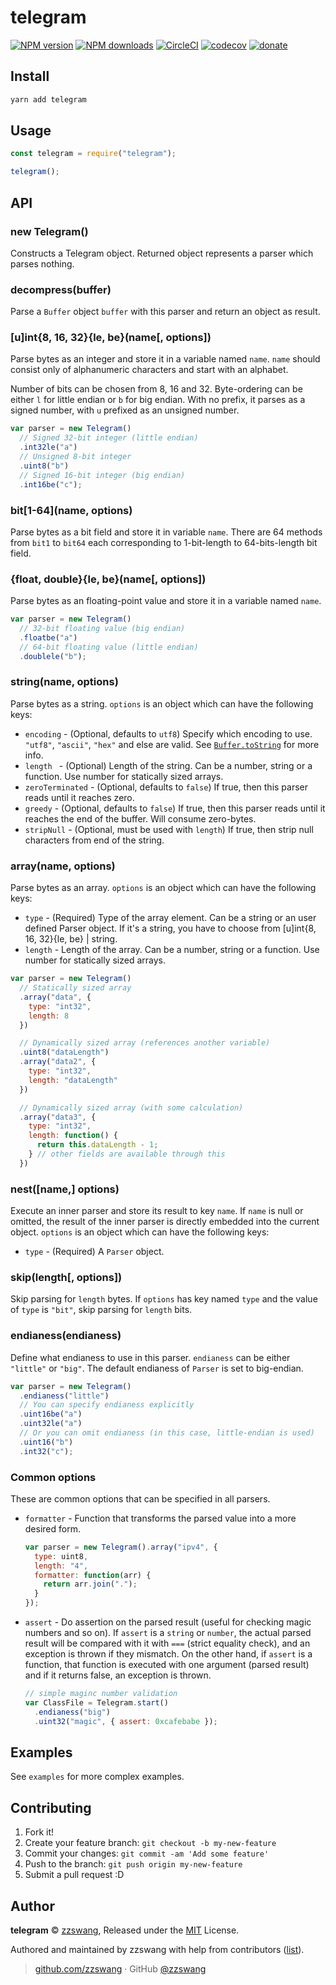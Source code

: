 # telegram

[![NPM version](https://img.shields.io/npm/v/telegram.svg?style=flat)](https://npmjs.com/package/telegram)
[![NPM downloads](https://img.shields.io/npm/dm/telegram.svg?style=flat)](https://npmjs.com/package/telegram)
[![CircleCI](https://circleci.com/gh/zzswang/telegram/tree/master.svg?style=shield)](https://circleci.com/gh/zzswang/telegram/tree/master)
[![codecov](https://codecov.io/gh/zzswang/telegram/branch/master/graph/badge.svg)](https://codecov.io/gh/zzswang/telegram)
[![donate](https://img.shields.io/badge/$-donate-ff69b4.svg?maxAge=2592000&style=flat)](https://github.com/zzswang/donate)

## Install

```bash
yarn add telegram
```

## Usage

```js
const telegram = require("telegram");

telegram();
```

## API

### new Telegram()
Constructs a Telegram object. Returned object represents a parser which parses
nothing.

### decompress(buffer)
Parse a `Buffer` object `buffer` with this parser and return an object as result.

### [u]int{8, 16, 32}{le, be}(name[, options])
Parse bytes as an integer and store it in a variable named `name`. `name` should consist only of alphanumeric characters and start with an alphabet.

Number of bits can be chosen from 8, 16 and 32. Byte-ordering can be either `l` for little endian or `b` for big endian. With no prefix, it parses as a signed number, with `u` prefixed as an unsigned number.

```javascript
var parser = new Telegram()
  // Signed 32-bit integer (little endian)
  .int32le("a")
  // Unsigned 8-bit integer
  .uint8("b")
  // Signed 16-bit integer (big endian)
  .int16be("c");
```

### bit\[1-64\](name, options)
Parse bytes as a bit field and store it in variable `name`. There are 64 methods from `bit1` to `bit64` each corresponding to 1-bit-length to 64-bits-length bit field.

### {float, double}{le, be}(name[, options])
Parse bytes as an floating-point value and store it in a variable named `name`.

```javascript
var parser = new Telegram()
  // 32-bit floating value (big endian)
  .floatbe("a")
  // 64-bit floating value (little endian)
  .doublele("b");
```

### string(name, options)
Parse bytes as a string. `options` is an object which can have
the following keys:

- `encoding` - (Optional, defaults to `utf8`) Specify which encoding to use.
  `"utf8"`, `"ascii"`, `"hex"` and else are valid. See
  [`Buffer.toString`](http://nodejs.org/api/buffer.html#buffer_buf_tostring_encoding_start_end)
  for more info.
- `length ` - (Optional) Length of the string. Can be a number, string or a function. Use number for statically sized arrays.
- `zeroTerminated` - (Optional, defaults to `false`) If true, then this parser reads until it reaches zero.
- `greedy` - (Optional, defaults to `false`) If true, then this parser reads until it reaches the end of the buffer. Will consume zero-bytes.
- `stripNull` - (Optional, must be used with `length`) If true, then strip null characters from end of the string.

### array(name, options)
Parse bytes as an array. `options` is an object which can have the following keys:

- `type` - (Required) Type of the array element. Can be a string or an user defined Parser object. If it's a string, you have to choose from [u]int{8, 16, 32}{le, be} | string.
- `length` -
  Length of the array. Can be a number, string or a function. Use number for statically sized arrays.

```javascript
var parser = new Telegram()
  // Statically sized array
  .array("data", {
    type: "int32",
    length: 8
  })

  // Dynamically sized array (references another variable)
  .uint8("dataLength")
  .array("data2", {
    type: "int32",
    length: "dataLength"
  })

  // Dynamically sized array (with some calculation)
  .array("data3", {
    type: "int32",
    length: function() {
      return this.dataLength - 1;
    } // other fields are available through this
  })

```

### nest([name,] options)
Execute an inner parser and store its result to key `name`. If `name` is null
or omitted, the result of the inner parser is directly embedded into the
current object. `options` is an object which can have the following keys:

- `type` - (Required) A `Parser` object.

### skip(length[, options])
Skip parsing for `length` bytes. If `options` has key named `type` and the value of `type` is `"bit"`, skip parsing for `length` bits.

### endianess(endianess)
Define what endianess to use in this parser. `endianess` can be either
`"little"` or `"big"`. The default endianess of `Parser` is set to big-endian.

```javascript
var parser = new Telegram()
  .endianess("little")
  // You can specify endianess explicitly
  .uint16be("a")
  .uint32le("a")
  // Or you can omit endianess (in this case, little-endian is used)
  .uint16("b")
  .int32("c");
```

### Common options
These are common options that can be specified in all parsers.

- `formatter` - Function that transforms the parsed value into a more desired
  form.
    ```javascript
    var parser = new Telegram().array("ipv4", {
      type: uint8,
      length: "4",
      formatter: function(arr) {
        return arr.join(".");
      }
    });
    ```

- `assert` - Do assertion on the parsed result (useful for checking magic
  numbers and so on). If `assert` is a `string` or `number`, the actual parsed
  result will be compared with it with `===` (strict equality check), and an
  exception is thrown if they mismatch. On the other hand, if `assert` is a
  function, that function is executed with one argument (parsed result) and if
  it returns false, an exception is thrown.

    ```javascript
    // simple maginc number validation
    var ClassFile = Telegram.start()
      .endianess("big")
      .uint32("magic", { assert: 0xcafebabe });
    ```

## Examples
See `examples` for more complex examples.

## Contributing

1.  Fork it!
2.  Create your feature branch: `git checkout -b my-new-feature`
3.  Commit your changes: `git commit -am 'Add some feature'`
4.  Push to the branch: `git push origin my-new-feature`
5.  Submit a pull request :D

## Author

**telegram** © [zzswang](https://github.com/zzswang), Released under the [MIT](./LICENSE) License.

Authored and maintained by zzswang with help from contributors ([list](https://github.com/zzswang/telegram/contributors)).

> [github.com/zzswang](https://github.com/zzswang) · GitHub [@zzswang](https://github.com/zzswang)
